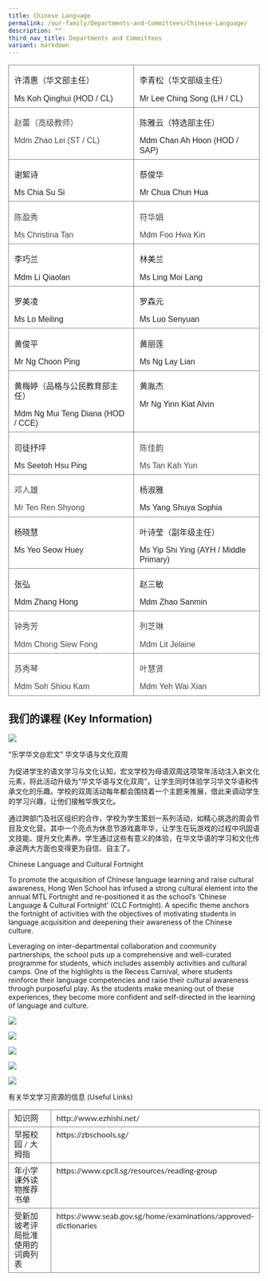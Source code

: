 ```yaml
---
title: Chinese Language
permalink: /our-family/Departments-and-Committees/Chinese-Language/
description: ""
third_nav_title: Departments and Committees
variant: markdown
---
```

<table style="border:none;border-collapse:collapse;">
  <colgroup>
    <col width="301">
    <col width="301">
  </colgroup>
  <tbody>
    <tr style="height:51pt">
      <td style="border-left:solid #808080 0.55555575pt;border-right:solid #808080 0.55555575pt;border-bottom:solid #808080 0.55555575pt;border-top:solid #808080 0.55555575pt;vertical-align:top;background-color:#ffffff;padding:4pt 8pt 4pt 8pt;overflow:hidden;overflow-wrap:break-word;">
        <p style="line-height:1.2;margin-top:12pt;margin-bottom:2pt;" dir="ltr"><span style="font-size:12pt;font-family:SimSun;color:#222222;background-color:transparent;font-weight:400;font-style:normal;font-variant:normal;text-decoration:none;vertical-align:baseline;white-space:pre;white-space:pre-wrap;">许清惠（华文部主任）</span></p>
        <p style="line-height:1.2;margin-top:12pt;margin-bottom:2pt;" dir="ltr"><span style="font-size:12pt;font-family:Arial,sans-serif;color:#222222;background-color:transparent;font-weight:400;font-style:normal;font-variant:normal;text-decoration:none;vertical-align:baseline;white-space:pre;white-space:pre-wrap;">Ms Koh Qinghui (HOD / CL)</span></p>
      </td>
      <td style="border-left:solid #808080 0.55555575pt;border-right:solid #808080 0.55555575pt;border-bottom:solid #808080 0.55555575pt;border-top:solid #808080 0.55555575pt;vertical-align:top;background-color:#ffffff;padding:4pt 8pt 4pt 8pt;overflow:hidden;overflow-wrap:break-word;">
        <p style="line-height:1.2;margin-top:12pt;margin-bottom:2pt;" dir="ltr"><span style="font-size:12pt;font-family:SimSun;color:#222222;background-color:transparent;font-weight:400;font-style:normal;font-variant:normal;text-decoration:none;vertical-align:baseline;white-space:pre;white-space:pre-wrap;">李青松（华文部级主任）</span></p>
        <p style="line-height:1.2;margin-top:12pt;margin-bottom:2pt;" dir="ltr"><span style="font-size:12pt;font-family:Arial,sans-serif;color:#222222;background-color:transparent;font-weight:400;font-style:normal;font-variant:normal;text-decoration:none;vertical-align:baseline;white-space:pre;white-space:pre-wrap;">Mr Lee Ching Song (LH / CL)</span></p>
      </td>
    </tr>
    <tr style="height:51pt">
      <td style="border-left:solid #808080 0.55555575pt;border-right:solid #808080 0.55555575pt;border-bottom:solid #808080 0.55555575pt;border-top:solid #808080 0.55555575pt;vertical-align:top;background-color:#ffffff;padding:4pt 8pt 4pt 8pt;overflow:hidden;overflow-wrap:break-word;">
        <p style="line-height:1.2;margin-top:12pt;margin-bottom:2pt;" dir="ltr"><span style="font-size:12pt;font-family:SimSun;color:#484848;background-color:transparent;font-weight:400;font-style:normal;font-variant:normal;text-decoration:none;vertical-align:baseline;white-space:pre;white-space:pre-wrap;">赵蕾（高级教师）</span></p>
        <p style="line-height:1.2;margin-top:12pt;margin-bottom:2pt;" dir="ltr"><span style="font-size:12pt;font-family:Arial,sans-serif;color:#484848;background-color:transparent;font-weight:400;font-style:normal;font-variant:normal;text-decoration:none;vertical-align:baseline;white-space:pre;white-space:pre-wrap;">Mdm Zhao Lei (ST / CL)</span></p>
      </td>
      <td style="border-left:solid #808080 0.55555575pt;border-right:solid #808080 0.55555575pt;border-bottom:solid #808080 0.55555575pt;border-top:solid #808080 0.55555575pt;vertical-align:top;background-color:#ffffff;padding:4pt 8pt 4pt 8pt;overflow:hidden;overflow-wrap:break-word;">
        <p style="line-height:1.2;margin-top:12pt;margin-bottom:2pt;" dir="ltr"><span style="font-size:12pt;font-family:SimSun;color:#222222;background-color:transparent;font-weight:400;font-style:normal;font-variant:normal;text-decoration:none;vertical-align:baseline;white-space:pre;white-space:pre-wrap;">陈雅云（特选部主任）</span></p>
        <p style="line-height:1.2;margin-top:12pt;margin-bottom:2pt;" dir="ltr"><span style="font-size:12pt;font-family:Arial,sans-serif;color:#222222;background-color:transparent;font-weight:400;font-style:normal;font-variant:normal;text-decoration:none;vertical-align:baseline;white-space:pre;white-space:pre-wrap;">Mdm Chan Ah Hoon (HOD / SAP)</span></p>
      </td>
    </tr>
    <tr style="height:51pt">
      <td style="border-left:solid #808080 0.55555575pt;border-right:solid #808080 0.55555575pt;border-bottom:solid #808080 0.55555575pt;border-top:solid #808080 0.55555575pt;vertical-align:top;background-color:#ffffff;padding:4pt 8pt 4pt 8pt;overflow:hidden;overflow-wrap:break-word;">
        <p style="line-height:1.2;margin-top:12pt;margin-bottom:2pt;" dir="ltr"><span style="font-size:12pt;font-family:SimSun;color:#222222;background-color:transparent;font-weight:400;font-style:normal;font-variant:normal;text-decoration:none;vertical-align:baseline;white-space:pre;white-space:pre-wrap;">谢絮诗</span></p>
        <p style="line-height:1.2;margin-top:12pt;margin-bottom:2pt;" dir="ltr"><span style="font-size:12pt;font-family:Arial,sans-serif;color:#222222;background-color:transparent;font-weight:400;font-style:normal;font-variant:normal;text-decoration:none;vertical-align:baseline;white-space:pre;white-space:pre-wrap;">Ms Chia Su Si&nbsp;</span></p>
      </td>
      <td style="border-left:solid #808080 0.55555575pt;border-right:solid #808080 0.55555575pt;border-bottom:solid #808080 0.55555575pt;border-top:solid #808080 0.55555575pt;vertical-align:top;background-color:#ffffff;padding:4pt 8pt 4pt 8pt;overflow:hidden;overflow-wrap:break-word;">
        <p style="line-height:1.2;margin-top:12pt;margin-bottom:2pt;" dir="ltr"><span style="font-size:12pt;font-family:SimSun;color:#222222;background-color:transparent;font-weight:400;font-style:normal;font-variant:normal;text-decoration:none;vertical-align:baseline;white-space:pre;white-space:pre-wrap;">蔡俊华</span></p>
        <p style="line-height:1.2;margin-top:12pt;margin-bottom:2pt;" dir="ltr"><span style="font-size:12pt;font-family:Arial,sans-serif;color:#222222;background-color:transparent;font-weight:400;font-style:normal;font-variant:normal;text-decoration:none;vertical-align:baseline;white-space:pre;white-space:pre-wrap;">Mr Chua Chun Hua</span></p>
      </td>
    </tr>
    <tr style="height:51pt">
      <td style="border-left:solid #808080 0.55555575pt;border-right:solid #808080 0.55555575pt;border-bottom:solid #808080 0.55555575pt;border-top:solid #808080 0.55555575pt;vertical-align:top;background-color:#ffffff;padding:4pt 8pt 4pt 8pt;overflow:hidden;overflow-wrap:break-word;">
        <p style="line-height:1.2;margin-top:12pt;margin-bottom:2pt;" dir="ltr"><span style="font-size:12pt;font-family:SimSun;color:#484848;background-color:transparent;font-weight:400;font-style:normal;font-variant:normal;text-decoration:none;vertical-align:baseline;white-space:pre;white-space:pre-wrap;">陈盈秀</span></p>
        <p style="line-height:1.2;margin-top:12pt;margin-bottom:2pt;" dir="ltr"><span style="font-size:12pt;font-family:Arial,sans-serif;color:#484848;background-color:transparent;font-weight:400;font-style:normal;font-variant:normal;text-decoration:none;vertical-align:baseline;white-space:pre;white-space:pre-wrap;">Ms Christina Tan</span></p>
      </td>
      <td style="border-left:solid #808080 0.55555575pt;border-right:solid #808080 0.55555575pt;border-bottom:solid #808080 0.55555575pt;border-top:solid #808080 0.55555575pt;vertical-align:top;background-color:#ffffff;padding:4pt 8pt 4pt 8pt;overflow:hidden;overflow-wrap:break-word;">
        <p style="line-height:1.2;margin-top:12pt;margin-bottom:2pt;" dir="ltr"><span style="font-size:12pt;font-family:SimSun;color:#484848;background-color:transparent;font-weight:400;font-style:normal;font-variant:normal;text-decoration:none;vertical-align:baseline;white-space:pre;white-space:pre-wrap;">符华娟</span></p>
        <p style="line-height:1.2;margin-top:12pt;margin-bottom:2pt;" dir="ltr"><span style="font-size:12pt;font-family:Arial,sans-serif;color:#484848;background-color:transparent;font-weight:400;font-style:normal;font-variant:normal;text-decoration:none;vertical-align:baseline;white-space:pre;white-space:pre-wrap;">Mdm Foo Hwa Kin</span></p>
      </td>
    </tr>
    <tr style="height:51pt">
      <td style="border-left:solid #808080 0.55555575pt;border-right:solid #808080 0.55555575pt;border-bottom:solid #808080 0.55555575pt;border-top:solid #808080 0.55555575pt;vertical-align:top;background-color:#ffffff;padding:4pt 8pt 4pt 8pt;overflow:hidden;overflow-wrap:break-word;">
        <p style="line-height:1.2;margin-top:12pt;margin-bottom:2pt;" dir="ltr"><span style="font-size:12pt;font-family:SimSun;color:#222222;background-color:transparent;font-weight:400;font-style:normal;font-variant:normal;text-decoration:none;vertical-align:baseline;white-space:pre;white-space:pre-wrap;">李巧兰</span></p>
        <p style="line-height:1.2;margin-top:12pt;margin-bottom:2pt;" dir="ltr"><span style="font-size:12pt;font-family:Arial,sans-serif;color:#222222;background-color:transparent;font-weight:400;font-style:normal;font-variant:normal;text-decoration:none;vertical-align:baseline;white-space:pre;white-space:pre-wrap;">Mdm Li Qiaolan</span></p>
      </td>
      <td style="border-left:solid #808080 0.55555575pt;border-right:solid #808080 0.55555575pt;border-bottom:solid #808080 0.55555575pt;border-top:solid #808080 0.55555575pt;vertical-align:top;background-color:#ffffff;padding:4pt 8pt 4pt 8pt;overflow:hidden;overflow-wrap:break-word;">
        <p style="line-height:1.2;margin-top:12pt;margin-bottom:2pt;" dir="ltr"><span style="font-size:12pt;font-family:SimSun;color:#222222;background-color:transparent;font-weight:400;font-style:normal;font-variant:normal;text-decoration:none;vertical-align:baseline;white-space:pre;white-space:pre-wrap;">林美兰</span></p>
        <p style="line-height:1.2;margin-top:12pt;margin-bottom:2pt;" dir="ltr"><span style="font-size:12pt;font-family:Arial,sans-serif;color:#222222;background-color:transparent;font-weight:400;font-style:normal;font-variant:normal;text-decoration:none;vertical-align:baseline;white-space:pre;white-space:pre-wrap;">Ms Ling Moi Lang</span></p>
      </td>
    </tr>
    <tr style="height:51pt">
      <td style="border-left:solid #808080 0.55555575pt;border-right:solid #808080 0.55555575pt;border-bottom:solid #808080 0.55555575pt;border-top:solid #808080 0.55555575pt;vertical-align:top;background-color:#ffffff;padding:4pt 8pt 4pt 8pt;overflow:hidden;overflow-wrap:break-word;">
        <p style="line-height:1.2;margin-top:12pt;margin-bottom:2pt;" dir="ltr"><span style="font-size:12pt;font-family:SimSun;color:#222222;background-color:transparent;font-weight:400;font-style:normal;font-variant:normal;text-decoration:none;vertical-align:baseline;white-space:pre;white-space:pre-wrap;">罗美凌</span></p>
        <p style="line-height:1.2;margin-top:12pt;margin-bottom:2pt;" dir="ltr"><span style="font-size:12pt;font-family:Arial,sans-serif;color:#222222;background-color:transparent;font-weight:400;font-style:normal;font-variant:normal;text-decoration:none;vertical-align:baseline;white-space:pre;white-space:pre-wrap;">Ms Lo Meiling</span></p>
      </td>
      <td style="border-left:solid #808080 0.55555575pt;border-right:solid #808080 0.55555575pt;border-bottom:solid #808080 0.55555575pt;border-top:solid #808080 0.55555575pt;vertical-align:top;background-color:#ffffff;padding:4pt 8pt 4pt 8pt;overflow:hidden;overflow-wrap:break-word;">
        <p style="line-height:1.2;margin-top:12pt;margin-bottom:2pt;" dir="ltr"><span style="font-size:12pt;font-family:SimSun;color:#222222;background-color:transparent;font-weight:400;font-style:normal;font-variant:normal;text-decoration:none;vertical-align:baseline;white-space:pre;white-space:pre-wrap;">罗森元</span></p>
        <p style="line-height:1.2;margin-top:12pt;margin-bottom:2pt;" dir="ltr"><span style="font-size:12pt;font-family:Arial,sans-serif;color:#222222;background-color:transparent;font-weight:400;font-style:normal;font-variant:normal;text-decoration:none;vertical-align:baseline;white-space:pre;white-space:pre-wrap;">Ms Luo Senyuan</span></p>
      </td>
    </tr>
    <tr style="height:51pt">
      <td style="border-left:solid #808080 0.55555575pt;border-right:solid #808080 0.55555575pt;border-bottom:solid #808080 0.55555575pt;border-top:solid #808080 0.55555575pt;vertical-align:top;background-color:#ffffff;padding:4pt 8pt 4pt 8pt;overflow:hidden;overflow-wrap:break-word;">
        <p style="line-height:1.2;margin-top:12pt;margin-bottom:2pt;" dir="ltr"><span style="font-size:12pt;font-family:SimSun;color:#222222;background-color:transparent;font-weight:400;font-style:normal;font-variant:normal;text-decoration:none;vertical-align:baseline;white-space:pre;white-space:pre-wrap;">黄俊平</span></p>
        <p style="line-height:1.2;margin-top:12pt;margin-bottom:2pt;" dir="ltr"><span style="font-size:12pt;font-family:Arial,sans-serif;color:#222222;background-color:transparent;font-weight:400;font-style:normal;font-variant:normal;text-decoration:none;vertical-align:baseline;white-space:pre;white-space:pre-wrap;">Mr Ng Choon Ping</span></p>
      </td>
      <td style="border-left:solid #808080 0.55555575pt;border-right:solid #808080 0.55555575pt;border-bottom:solid #808080 0.55555575pt;border-top:solid #808080 0.55555575pt;vertical-align:top;background-color:#ffffff;padding:4pt 8pt 4pt 8pt;overflow:hidden;overflow-wrap:break-word;">
        <p style="line-height:1.2;margin-top:12pt;margin-bottom:2pt;" dir="ltr"><span style="font-size:12pt;font-family:SimSun;color:#222222;background-color:transparent;font-weight:400;font-style:normal;font-variant:normal;text-decoration:none;vertical-align:baseline;white-space:pre;white-space:pre-wrap;">黄丽莲</span></p>
        <p style="line-height:1.2;margin-top:12pt;margin-bottom:2pt;" dir="ltr"><span style="font-size:12pt;font-family:Arial,sans-serif;color:#222222;background-color:transparent;font-weight:400;font-style:normal;font-variant:normal;text-decoration:none;vertical-align:baseline;white-space:pre;white-space:pre-wrap;">Ms Ng Lay Lian</span></p>
      </td>
    </tr>
    <tr style="height:51pt">
      <td style="border-left:solid #808080 0.55555575pt;border-right:solid #808080 0.55555575pt;border-bottom:solid #808080 0.55555575pt;border-top:solid #808080 0.55555575pt;vertical-align:top;background-color:#ffffff;padding:4pt 8pt 4pt 8pt;overflow:hidden;overflow-wrap:break-word;">
        <p style="line-height:1.2;margin-top:12pt;margin-bottom:2pt;" dir="ltr"><span style="font-size:12pt;font-family:SimSun;color:#222222;background-color:transparent;font-weight:400;font-style:normal;font-variant:normal;text-decoration:none;vertical-align:baseline;white-space:pre;white-space:pre-wrap;">黄梅婷（品格与公民教育部主任）</span></p>
        <p style="line-height:1.2;margin-top:12pt;margin-bottom:2pt;" dir="ltr"><span style="font-size:12pt;font-family:Arial,sans-serif;color:#222222;background-color:transparent;font-weight:400;font-style:normal;font-variant:normal;text-decoration:none;vertical-align:baseline;white-space:pre;white-space:pre-wrap;">Mdm Ng Mui Teng Diana (HOD / CCE)</span></p>
      </td>
      <td style="border-left:solid #808080 0.55555575pt;border-right:solid #808080 0.55555575pt;border-bottom:solid #808080 0.55555575pt;border-top:solid #808080 0.55555575pt;vertical-align:top;background-color:#ffffff;padding:4pt 8pt 4pt 8pt;overflow:hidden;overflow-wrap:break-word;">
        <p style="line-height:1.2;margin-top:12pt;margin-bottom:2pt;" dir="ltr"><span style="font-size:12pt;font-family:SimSun;color:#222222;background-color:transparent;font-weight:400;font-style:normal;font-variant:normal;text-decoration:none;vertical-align:baseline;white-space:pre;white-space:pre-wrap;">黄胤杰</span></p>
        <p style="line-height:1.2;margin-top:12pt;margin-bottom:2pt;" dir="ltr"><span style="font-size:12pt;font-family:Arial,sans-serif;color:#222222;background-color:transparent;font-weight:400;font-style:normal;font-variant:normal;text-decoration:none;vertical-align:baseline;white-space:pre;white-space:pre-wrap;">Mr Ng Yinn Kiat Alvin</span></p>
      </td>
    </tr>
    <tr style="height:51pt">
      <td style="border-left:solid #808080 0.55555575pt;border-right:solid #808080 0.55555575pt;border-bottom:solid #808080 0.55555575pt;border-top:solid #808080 0.55555575pt;vertical-align:top;background-color:#ffffff;padding:4pt 8pt 4pt 8pt;overflow:hidden;overflow-wrap:break-word;">
        <p style="line-height:1.2;margin-top:12pt;margin-bottom:2pt;" dir="ltr"><span style="font-size:12pt;font-family:SimSun;color:#222222;background-color:transparent;font-weight:400;font-style:normal;font-variant:normal;text-decoration:none;vertical-align:baseline;white-space:pre;white-space:pre-wrap;">司徒抒坪</span></p>
        <p style="line-height:1.2;margin-top:12pt;margin-bottom:2pt;" dir="ltr"><span style="font-size:12pt;font-family:Arial,sans-serif;color:#222222;background-color:transparent;font-weight:400;font-style:normal;font-variant:normal;text-decoration:none;vertical-align:baseline;white-space:pre;white-space:pre-wrap;">Ms Seetoh Hsu Ping</span></p>
      </td>
      <td style="border-left:solid #808080 0.55555575pt;border-right:solid #808080 0.55555575pt;border-bottom:solid #808080 0.55555575pt;border-top:solid #808080 0.55555575pt;vertical-align:top;background-color:#ffffff;padding:4pt 8pt 4pt 8pt;overflow:hidden;overflow-wrap:break-word;">
        <p style="line-height:1.2;margin-top:12pt;margin-bottom:2pt;" dir="ltr"><span style="font-size:12pt;font-family:SimSun;color:#484848;background-color:transparent;font-weight:400;font-style:normal;font-variant:normal;text-decoration:none;vertical-align:baseline;white-space:pre;white-space:pre-wrap;">陈佳韵</span></p>
        <p style="line-height:1.2;margin-top:12pt;margin-bottom:2pt;" dir="ltr"><span style="font-size:12pt;font-family:Arial,sans-serif;color:#484848;background-color:transparent;font-weight:400;font-style:normal;font-variant:normal;text-decoration:none;vertical-align:baseline;white-space:pre;white-space:pre-wrap;">Ms Tan Kah Yun</span></p>
      </td>
    </tr>
    <tr style="height:51pt">
      <td style="border-left:solid #808080 0.55555575pt;border-right:solid #808080 0.55555575pt;border-bottom:solid #808080 0.55555575pt;border-top:solid #808080 0.55555575pt;vertical-align:top;background-color:#ffffff;padding:4pt 8pt 4pt 8pt;overflow:hidden;overflow-wrap:break-word;">
        <p style="line-height:1.2;margin-top:12pt;margin-bottom:2pt;" dir="ltr"><span style="font-size:12pt;font-family:SimSun;color:#484848;background-color:transparent;font-weight:400;font-style:normal;font-variant:normal;text-decoration:none;vertical-align:baseline;white-space:pre;white-space:pre-wrap;">邓人雄</span></p>
        <p style="line-height:1.2;margin-top:12pt;margin-bottom:2pt;" dir="ltr"><span style="font-size:12pt;font-family:Arial,sans-serif;color:#484848;background-color:transparent;font-weight:400;font-style:normal;font-variant:normal;text-decoration:none;vertical-align:baseline;white-space:pre;white-space:pre-wrap;">Mr Ten Ren Shyong</span></p>
      </td>
      <td style="border-left:solid #808080 0.55555575pt;border-right:solid #808080 0.55555575pt;border-bottom:solid #808080 0.55555575pt;border-top:solid #808080 0.55555575pt;vertical-align:top;background-color:#ffffff;padding:4pt 8pt 4pt 8pt;overflow:hidden;overflow-wrap:break-word;">
        <p style="line-height:1.2;margin-top:12pt;margin-bottom:2pt;" dir="ltr"><span style="font-size:12pt;font-family:SimSun;color:#222222;background-color:transparent;font-weight:400;font-style:normal;font-variant:normal;text-decoration:none;vertical-align:baseline;white-space:pre;white-space:pre-wrap;">杨淑雅</span></p>
        <p style="line-height:1.2;margin-top:12pt;margin-bottom:2pt;" dir="ltr"><span style="font-size:12pt;font-family:Arial,sans-serif;color:#222222;background-color:transparent;font-weight:400;font-style:normal;font-variant:normal;text-decoration:none;vertical-align:baseline;white-space:pre;white-space:pre-wrap;">Ms Yang Shuya Sophia&nbsp;</span></p>
      </td>
    </tr>
    <tr style="height:51pt">
      <td style="border-left:solid #808080 0.55555575pt;border-right:solid #808080 0.55555575pt;border-bottom:solid #808080 0.55555575pt;border-top:solid #808080 0.55555575pt;vertical-align:top;background-color:#ffffff;padding:4pt 8pt 4pt 8pt;overflow:hidden;overflow-wrap:break-word;">
        <p style="line-height:1.2;margin-top:12pt;margin-bottom:2pt;" dir="ltr"><span style="font-size:12pt;font-family:SimSun;color:#222222;background-color:transparent;font-weight:400;font-style:normal;font-variant:normal;text-decoration:none;vertical-align:baseline;white-space:pre;white-space:pre-wrap;">杨晓慧</span></p>
        <p style="line-height:1.2;margin-top:12pt;margin-bottom:2pt;" dir="ltr"><span style="font-size:12pt;font-family:Arial,sans-serif;color:#222222;background-color:transparent;font-weight:400;font-style:normal;font-variant:normal;text-decoration:none;vertical-align:baseline;white-space:pre;white-space:pre-wrap;">Ms Yeo Seow Huey</span></p>
      </td>
      <td style="border-left:solid #808080 0.55555575pt;border-right:solid #808080 0.55555575pt;border-bottom:solid #808080 0.55555575pt;border-top:solid #808080 0.55555575pt;vertical-align:top;background-color:#ffffff;padding:4pt 8pt 4pt 8pt;overflow:hidden;overflow-wrap:break-word;">
        <p style="line-height:1.2;margin-top:12pt;margin-bottom:2pt;" dir="ltr"><span style="font-size:12pt;font-family:SimSun;color:#222222;background-color:transparent;font-weight:400;font-style:normal;font-variant:normal;text-decoration:none;vertical-align:baseline;white-space:pre;white-space:pre-wrap;">叶诗莹（副年级主任）</span></p>
        <p style="line-height:1.2;margin-top:12pt;margin-bottom:2pt;" dir="ltr"><span style="font-size:12pt;font-family:Arial,sans-serif;color:#222222;background-color:transparent;font-weight:400;font-style:normal;font-variant:normal;text-decoration:none;vertical-align:baseline;white-space:pre;white-space:pre-wrap;">Ms Yip Shi Ying (AYH / Middle Primary)</span></p>
      </td>
    </tr>
    <tr style="height:51pt">
      <td style="border-left:solid #808080 0.55555575pt;border-right:solid #808080 0.55555575pt;border-bottom:solid #808080 0.55555575pt;border-top:solid #808080 0.55555575pt;vertical-align:top;background-color:#ffffff;padding:4pt 8pt 4pt 8pt;overflow:hidden;overflow-wrap:break-word;">
        <p style="line-height:1.2;margin-top:12pt;margin-bottom:2pt;" dir="ltr"><span style="font-size:12pt;font-family:SimSun;color:#222222;background-color:transparent;font-weight:400;font-style:normal;font-variant:normal;text-decoration:none;vertical-align:baseline;white-space:pre;white-space:pre-wrap;">张弘</span></p>
        <p style="line-height:1.2;margin-top:12pt;margin-bottom:2pt;" dir="ltr"><span style="font-size:12pt;font-family:Arial,sans-serif;color:#222222;background-color:transparent;font-weight:400;font-style:normal;font-variant:normal;text-decoration:none;vertical-align:baseline;white-space:pre;white-space:pre-wrap;">Mdm Zhang Hong</span></p>
      </td>
      <td style="border-left:solid #808080 0.55555575pt;border-right:solid #808080 0.55555575pt;border-bottom:solid #808080 0.55555575pt;border-top:solid #808080 0.55555575pt;vertical-align:top;background-color:#ffffff;padding:4pt 8pt 4pt 8pt;overflow:hidden;overflow-wrap:break-word;">
        <p style="line-height:1.2;margin-top:12pt;margin-bottom:2pt;" dir="ltr"><span style="font-size:12pt;font-family:SimSun;color:#222222;background-color:transparent;font-weight:400;font-style:normal;font-variant:normal;text-decoration:none;vertical-align:baseline;white-space:pre;white-space:pre-wrap;">赵三敏</span></p>
        <p style="line-height:1.2;margin-top:12pt;margin-bottom:2pt;" dir="ltr"><span style="font-size:12pt;font-family:Arial,sans-serif;color:#222222;background-color:transparent;font-weight:400;font-style:normal;font-variant:normal;text-decoration:none;vertical-align:baseline;white-space:pre;white-space:pre-wrap;">Mdm Zhao Sanmin</span></p>
      </td>
    </tr>
    <tr style="height:51pt">
      <td style="border-left:solid #808080 0.55555575pt;border-right:solid #808080 0.55555575pt;border-bottom:solid #808080 0.55555575pt;border-top:solid #808080 0.55555575pt;vertical-align:top;background-color:#ffffff;padding:4pt 8pt 4pt 8pt;overflow:hidden;overflow-wrap:break-word;">
        <p style="line-height:1.2;margin-top:12pt;margin-bottom:2pt;" dir="ltr"><span style="font-size:12pt;font-family:SimSun;color:#484848;background-color:transparent;font-weight:400;font-style:normal;font-variant:normal;text-decoration:none;vertical-align:baseline;white-space:pre;white-space:pre-wrap;">钟秀芳</span></p>
        <p style="line-height:1.2;margin-top:12pt;margin-bottom:2pt;" dir="ltr"><span style="font-size:12pt;font-family:Arial,sans-serif;color:#484848;background-color:transparent;font-weight:400;font-style:normal;font-variant:normal;text-decoration:none;vertical-align:baseline;white-space:pre;white-space:pre-wrap;">Mdm Chong Siew Fong</span></p>
      </td>
      <td style="border-left:solid #808080 0.55555575pt;border-right:solid #808080 0.55555575pt;border-bottom:solid #808080 0.55555575pt;border-top:solid #808080 0.55555575pt;vertical-align:top;background-color:#ffffff;padding:4pt 8pt 4pt 8pt;overflow:hidden;overflow-wrap:break-word;">
        <p style="line-height:1.2;margin-top:12pt;margin-bottom:2pt;" dir="ltr"><span style="font-size:12pt;font-family:SimSun;color:#484848;background-color:transparent;font-weight:400;font-style:normal;font-variant:normal;text-decoration:none;vertical-align:baseline;white-space:pre;white-space:pre-wrap;">列芝琳</span></p>
        <p style="line-height:1.2;margin-top:12pt;margin-bottom:2pt;" dir="ltr"><span style="font-size:12pt;font-family:Arial,sans-serif;color:#484848;background-color:transparent;font-weight:400;font-style:normal;font-variant:normal;text-decoration:none;vertical-align:baseline;white-space:pre;white-space:pre-wrap;">Mdm Lit Jelaine</span></p>
      </td>
    </tr>
    <tr style="height:51pt">
      <td style="border-left:solid #808080 0.55555575pt;border-right:solid #808080 0.55555575pt;border-bottom:solid #808080 0.55555575pt;border-top:solid #808080 0.55555575pt;vertical-align:top;background-color:#ffffff;padding:4pt 8pt 4pt 8pt;overflow:hidden;overflow-wrap:break-word;">
        <p style="line-height:1.2;margin-top:12pt;margin-bottom:2pt;" dir="ltr"><span style="font-size:12pt;font-family:SimSun;color:#484848;background-color:transparent;font-weight:400;font-style:normal;font-variant:normal;text-decoration:none;vertical-align:baseline;white-space:pre;white-space:pre-wrap;">苏秀琴</span></p>
        <p style="line-height:1.2;margin-top:12pt;margin-bottom:2pt;" dir="ltr"><span style="font-size:12pt;font-family:Arial,sans-serif;color:#484848;background-color:transparent;font-weight:400;font-style:normal;font-variant:normal;text-decoration:none;vertical-align:baseline;white-space:pre;white-space:pre-wrap;">Mdm Soh Shiou Kam</span></p>
      </td>
      <td style="border-left:solid #808080 0.55555575pt;border-right:solid #808080 0.55555575pt;border-bottom:solid #808080 0.55555575pt;border-top:solid #808080 0.55555575pt;vertical-align:top;background-color:#ffffff;padding:4pt 8pt 4pt 8pt;overflow:hidden;overflow-wrap:break-word;">
        <p style="line-height:1.2;margin-top:12pt;margin-bottom:0pt;" dir="ltr"><span style="font-size:12pt;font-family:SimSun;color:#484848;background-color:transparent;font-weight:400;font-style:normal;font-variant:normal;text-decoration:none;vertical-align:baseline;white-space:pre;white-space:pre-wrap;">叶慧贤</span></p>
        <p style="line-height:1.2;margin-top:12pt;margin-bottom:0pt;" dir="ltr"><span style="font-size:12pt;font-family:Arial,sans-serif;color:#484848;background-color:transparent;font-weight:400;font-style:normal;font-variant:normal;text-decoration:none;vertical-align:baseline;white-space:pre;white-space:pre-wrap;">Mdm Yeh Wai Xian</span></p>
      </td>
    </tr>
  </tbody>
</table>
  

## 我们的课程 (Key Information)

  

![](https://lh6.googleusercontent.com/0hvk_fQig4gQTycyJi5l0jYK3CQLnpxG8GF-vkvO8KS3fXUuuToL3QogXYNnohNmM0P99B6gFO3ML-EE4mDV0G5aXYaHVf1uwx3zadGdzWfJ2wq25YL_9upqPqCE_AcvzSYhFS8srM5xg8c1KULUrqkONBD55RW1)

“乐学华文@宏文” 华文华语与文化双周&nbsp;

  

为促进学生的语文学习与文化认知，宏文学校为母语双周这项常年活动注入新文化元素，将此活动升级为“华文华语与文化双周”，让学生同时体验学习华文华语和传承文化的乐趣。学校的双周活动每年都会围绕着一个主题来推展，借此来调动学生的学习兴趣，让他们接触华族文化。

通过跨部门及社区组织的合作，学校为学生策划一系列活动，如精心挑选的周会节目及文化营。其中一个亮点为休息节游戏嘉年华，让学生在玩游戏的过程中巩固语文技能、提升文化素养。学生通过这些有意义的体验，在华文华语的学习和文化传承这两大方面也变得更为自信、自主了。

  

Chinese Language and Cultural Fortnight

To promote the acquisition of Chinese language learning and raise cultural awareness, Hong Wen School has infused a strong cultural element into the annual MTL Fortnight and re-positioned it as the school’s ‘Chinese Language &amp; Cultural Fortnight’ (CLC Fortnight). A specific theme anchors the fortnight of activities with the objectives of motivating students in language acquisition and deepening their awareness of the Chinese culture.&nbsp;

Leveraging on inter-departmental collaboration and community partnerships, the school puts up a comprehensive and well-curated programme for students, which includes assembly activities and cultural camps. One of the highlights is the Recess Carnival, where students reinforce their language competencies and raise their cultural awareness through purposeful play. As the students make meaning out of these experiences, they become more confident and self-directed in the learning of language and culture.

![](https://lh3.googleusercontent.com/X7sjc-rrJ39ejvXOuqzQkAjoRMbI5WEdTCzEq9rT4-_BVbsNF8ubhIcbEn_e96s2m9_wR_gmu4GB6MNiJsq66AuuEjcXfTwyhPnA5J2c1Eopmw75kGAoZjdRUvbkpoFtkpnJ_VnpRI5hXP2IJ9FIGWDTDVJZLD-d)

![](https://lh5.googleusercontent.com/zO2rzuZdoP3egeka1dvn7vcytTHT6ALW-tjVjiyvX1z_JGBNyI_jXkVlFtaA_DxqmahP5soized2UabDwQY0y1iC_pGPRFAXaPdUtTZujy5qHTRkqQQ34F2hTjvjC-GHVYKo2E8ZIbU4kON-l_gWQDp3HYUCetpi)

  

![](https://lh3.googleusercontent.com/36R1jdnVOxS2MaFQq7QTNRcdgma7EMabePlC4XszsqNveQKQwzrvf6Aua9Ns7uqHFt0zeRH7SUNzhJFPbWvmNkybGRwyIENx-EWUNatl_eADdWr4tKlFWYvAf1h_m6ZSe_wXam95hAR1JCM6vBxuVm-1GIgSXNuP)

![](https://lh5.googleusercontent.com/Lh9qp6CeimIuHd_q0GX4qsahWbqS6AG8cjKrG_nEpvguW9dYkD3uC2go804Fb6aZmKw25WGX-sOASH9DkN4srOu_mx9riUy-t2hUwE18qIS4ZuthCpTrRT2fcbeWJ75QIJyLfYOaCmLo1G6WLqVtK5VwlQQrwtg1)

  
  

![](https://lh5.googleusercontent.com/VYgsd-Yrv_p64g3XsQvS52uxBtXPEiZmGznDGZPXYVnzuMaw8a-HAUxj65a9RKvSRl_j0fL-Vgh5qTSJDkH2sIcFD8UAm2rEgTduWiYlaEDC-Mm-U6y3XQavfvYB9Xbc4jarv78KbIcVq4xL4pXBGT1ln0fwdist)

  

有关华文学习资源的信息 (Useful Links)

  

<table style="border:none;border-collapse:collapse;"><colgroup><col width="295"><col width="295"></colgroup><tbody><tr style="height:24pt"><td style="border-left:solid #808080 1.125pt;border-right:solid #808080 1.125pt;border-bottom:solid #808080 1.125pt;border-top:solid #808080 1.125pt;vertical-align:top;padding:4pt 8pt 4pt 8pt;overflow:hidden;overflow-wrap:break-word;"><p dir="ltr" style="line-height:1.2;margin-top:0pt;margin-bottom:2pt;"><span style="font-size:12pt;font-family:Lato,sans-serif;color:#222222;background-color:#ffffff;font-weight:400;font-style:normal;font-variant:normal;text-decoration:none;vertical-align:baseline;white-space:pre;white-space:pre-wrap;">知识网</span></p></td><td style="border-left:solid #808080 1.125pt;border-right:solid #808080 1.125pt;border-bottom:solid #808080 1.125pt;border-top:solid #808080 1.125pt;vertical-align:top;padding:4pt 8pt 4pt 8pt;overflow:hidden;overflow-wrap:break-word;"><p dir="ltr" style="line-height:1.2;margin-top:0pt;margin-bottom:2pt;"><span style="font-size:12pt;font-family:Lato,sans-serif;color:#222222;background-color:#ffffff;font-weight:400;font-style:normal;font-variant:normal;text-decoration:none;vertical-align:baseline;white-space:pre;white-space:pre-wrap;">http://www.ezhishi.net/</span></p></td></tr><tr style="height:24pt"><td style="border-left:solid #808080 1.125pt;border-right:solid #808080 1.125pt;border-bottom:solid #808080 1.125pt;border-top:solid #808080 1.125pt;vertical-align:top;padding:4pt 8pt 4pt 8pt;overflow:hidden;overflow-wrap:break-word;"><p dir="ltr" style="line-height:1.2;margin-top:0pt;margin-bottom:2pt;"><span style="font-size:12pt;font-family:Lato,sans-serif;color:#222222;background-color:#ffffff;font-weight:400;font-style:normal;font-variant:normal;text-decoration:none;vertical-align:baseline;white-space:pre;white-space:pre-wrap;">早报校园 / 大拇指</span></p></td><td style="border-left:solid #808080 1.125pt;border-right:solid #808080 1.125pt;border-bottom:solid #808080 1.125pt;border-top:solid #808080 1.125pt;vertical-align:top;padding:4pt 8pt 4pt 8pt;overflow:hidden;overflow-wrap:break-word;"><p dir="ltr" style="line-height:1.2;margin-top:0pt;margin-bottom:2pt;"><span style="font-size:12pt;font-family:Lato,sans-serif;color:#222222;background-color:#ffffff;font-weight:400;font-style:normal;font-variant:normal;text-decoration:none;vertical-align:baseline;white-space:pre;white-space:pre-wrap;">https://zbschools.sg/&nbsp;</span></p></td></tr><tr style="height:24pt"><td style="border-left:solid #808080 1.125pt;border-right:solid #808080 1.125pt;border-bottom:solid #808080 1.125pt;border-top:solid #808080 1.125pt;vertical-align:top;padding:4pt 8pt 4pt 8pt;overflow:hidden;overflow-wrap:break-word;"><p dir="ltr" style="line-height:1.2;margin-top:0pt;margin-bottom:2pt;"><span style="font-size:12pt;font-family:Lato,sans-serif;color:#222222;background-color:#ffffff;font-weight:400;font-style:normal;font-variant:normal;text-decoration:none;vertical-align:baseline;white-space:pre;white-space:pre-wrap;">年小学课外读物推荐书单</span></p></td><td style="border-left:solid #808080 1.125pt;border-right:solid #808080 1.125pt;border-bottom:solid #808080 1.125pt;border-top:solid #808080 1.125pt;vertical-align:top;padding:4pt 8pt 4pt 8pt;overflow:hidden;overflow-wrap:break-word;"><p dir="ltr" style="line-height:1.2;margin-top:0pt;margin-bottom:2pt;"><span style="font-size:12pt;font-family:Lato,sans-serif;color:#222222;background-color:#ffffff;font-weight:400;font-style:normal;font-variant:normal;text-decoration:none;vertical-align:baseline;white-space:pre;white-space:pre-wrap;">https://www.cpcll.sg/resources/reading-group</span></p></td></tr><tr style="height:24pt"><td style="border-left:solid #808080 1.125pt;border-right:solid #808080 1.125pt;border-bottom:solid #808080 1.125pt;border-top:solid #808080 1.125pt;vertical-align:top;padding:4pt 8pt 4pt 8pt;overflow:hidden;overflow-wrap:break-word;"><p dir="ltr" style="line-height:1.2;margin-top:0pt;margin-bottom:2pt;"><span style="font-size:12pt;font-family:Lato,sans-serif;color:#222222;background-color:#ffffff;font-weight:400;font-style:normal;font-variant:normal;text-decoration:none;vertical-align:baseline;white-space:pre;white-space:pre-wrap;">受新加坡考评局批准使用的词典列表</span></p></td><td style="border-left:solid #808080 1.125pt;border-right:solid #808080 1.125pt;border-bottom:solid #808080 1.125pt;border-top:solid #808080 1.125pt;vertical-align:top;padding:4pt 8pt 4pt 8pt;overflow:hidden;overflow-wrap:break-word;"><p dir="ltr" style="line-height:1.2;margin-top:0pt;margin-bottom:2pt;"><span style="font-size:12pt;font-family:Lato,sans-serif;color:#222222;background-color:#ffffff;font-weight:400;font-style:normal;font-variant:normal;text-decoration:none;vertical-align:baseline;white-space:pre;white-space:pre-wrap;">https://www.seab.gov.sg/home/examinations/approved-dictionaries
	</span></p></td></tr></tbody></table>
	
	
	